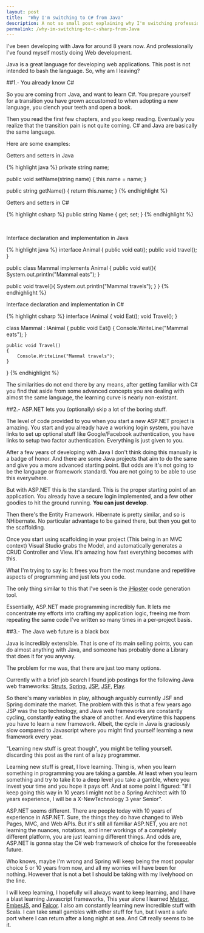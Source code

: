 ```yaml
---
layout: post
title:  "Why I'm switching to C# from Java"
description: A not so small post explaining why I'm switching professionaly to C# from Java.
permalink: /why-im-switching-to-c-sharp-from-Java
---
```


I've been developing with Java for around 8 years now. And professionally I've found myself mostly doing Web development.

Java is a great language for developing web applications. This post is not intended to bash the language. So, why am I leaving?

##1.- You already know C\#

So you are coming from Java, and want to learn C#. You prepare yourself for a transition you have grown accustomed to when adopting a new language, you clench your teeth and open a book.

Then you read the first few chapters, and you keep reading. Eventually you realize that the transition pain is not quite coming. C# and Java are basically the same language.

Here are some examples:

Getters and setters in Java

{% highlight java %}
private string name;

public void setName(string name) {
   this.name = name;
}

public string getName() {
   return this.name;
}
{% endhighlight %}

Getters and setters in C#

{% highlight csharp %}
public string Name { get; set; }
{% endhighlight %}

<br/>

Interface declaration and implementation in Java

{% highlight java %}
interface Animal {
   public void eat();
   public void travel();
}

public class Mammal implements Animal {
    public void eat(){
      System.out.println("Mammal eats");
   }

   public void travel(){
      System.out.println("Mammal travels");
   } 
}
{% endhighlight %}

Interface declaration and implementation in C#

{% highlight csharp %}
interface IAnimal
{
    void Eat();
    void Travel();
}

class Mammal : IAnimal
{
    public void Eat()
    {
        Console.WriteLine("Mammal eats");
    }

    public void Travel()
    {
        Console.WriteLine("Mammal travels");
    }
}
{% endhighlight %}

The similarities do not end there by any means, after getting familiar with C# you find that aside from some advanced concepts you are dealing with almost the same language, the learning curve is nearly non-existant.

##2.- ASP.NET lets you (optionally) skip a lot of the boring stuff.

The level of code provided to you when you start a new ASP.NET project is amazing. You start and you already have a working login system, you have links to set up optional stuff like Google/Facebook authentication, you have links to setup two factor authentication. Everything is just given to you.

After a few years of developing with Java I don't think doing this manually is a badge of honor. And there are some Java projects that aim to do the same and give you a more advanced starting point. But odds are it's not going to be the language or framework standard. You are not going to be able to use this everywhere. 

But with ASP.NET this is the standard. This is the proper starting point of an application. You already have a secure login implemented, and a few other goodies to hit the ground running. **You can just develop**.

Then there's the Entity Framework. Hibernate is pretty similar, and so is NHibernate. No particular advantage to be gained there, but then you get to the scaffolding.

Once you start using scaffolding in your project (This being in an MVC context) Visual Studio grabs the Model, and automatically generates a CRUD Controller and View. It's amazing how fast everything becomes with this. 

What I'm trying to say is: It frees you from the most mundane and repetitive aspects of programming and just lets you code.

The only thing similar to this that I've seen is the [jHipster][6] code generation tool.

Essentially, ASP.NET made programming incredibly fun. It lets me concentrate my efforts into crafting my application logic, freeing me from repeating the same code I've written so many times in a per-project basis. 

##3.- The Java web future is a black box

Java is incredibly extensible. That is one of its main selling points, you can do almost anything with Java, and someone has probably done a Library that does it for you anyway.

The problem for me was, that there are just too many options.

Currently with a brief job search I found job postings for the following Java web frameworks: [Struts][1], [Spring][2], [JSP][3], [JSF][4], [Play][5].

So there's many variables in play, although arguably currently JSF and Spring dominate the market. The problem with this is that a few years ago JSP was the top technology, and Java web frameworks are constantly cycling, constantly eating the share of another. And everytime this happens you have to learn a new framework. Albeit, the cycle in Java is graciously slow compared to Javascript where you might find yourself learning a new framework every year.

"Learning new stuff is great though", you might be telling yourself. discarding this post as the rant of a lazy programmer.

Learning new stuff is great, I love learning. Thing is, when you learn something in programming you are taking a gamble. At least when you learn something and try to take it to a deep level you take a gamble, where you invest your time and you hope it pays off. And at some point I figured: "If I keep going this way in 10 years I might not be a Spring Architect with 10 years experience, I will be a X-NewTechnology 3 year Senior". 

ASP.NET seems different. There are people today with 10 years of experience in ASP.NET. Sure, the things they do have changed to Web Pages, MVC, and Web APIs. But it's still all familiar ASP.NET, you are not learning the nuances, notations, and inner workings of a completely different platform, you are just learning different things. And odds are, ASP.NET is gonna stay the C# web framework of choice for the foreseeable future.

Who knows, maybe I'm wrong and Spring will keep being the most popular choice 5 or 10 years from now, and all my worries will have been for nothing. However that is not a bet I should be taking with my livelyhood on the line.

I will keep learning, I hopefully will always want to keep learning, and I have a blast learning Javascript frameworks, This year alone I learned [Meteor][7], [EmberJS][8], and [Falcor][9]. I also am constantly learning new incredible stuff with Scala. I can take small gambles with other stuff for fun, but I want a safe port where I can return after a long night at sea. And C# really seems to be it.

[1]: https://struts.apache.org/
[2]: https://spring.io/
[3]: https://en.wikipedia.org/wiki/JavaServer_Pages
[4]: https://en.wikipedia.org/wiki/JavaServer_Faces
[5]: https://www.playframework.com/
[6]: https://jhipster.github.io/
[7]: https://www.meteor.com/
[8]: http://emberjs.com/
[9]: https://github.com/Netflix/falcor

